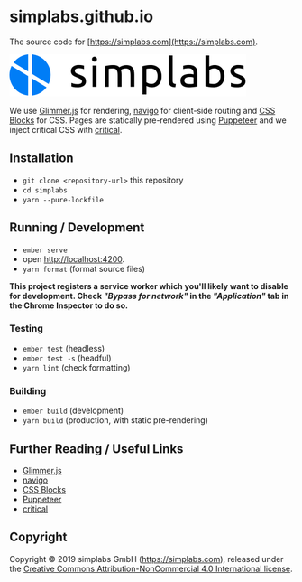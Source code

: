 # simplabs.github.io

The source code for [https://simplabs.com](https://simplabs.com).

![simplabs logo](./public/assets/images/logos/simplabs.svg)

We use [Glimmer.js](https://glimmerjs.com) for rendering,
[navigo](https://github.com/krasimir/navigo) for client-side routing and
[CSS Blocks](https://css-blocks.com) for CSS. Pages are statically pre-rendered
using [Puppeteer](https://pptr.dev) and we inject critical CSS with
[critical](https://github.com/addyosmani/critical).

## Installation

* `git clone <repository-url>` this repository
* `cd simplabs`
* `yarn --pure-lockfile`

## Running / Development

* `ember serve`
* open [http://localhost:4200](http://localhost:4200).
* `yarn format` (format source files)

**This project registers a service worker which you'll likely want to disable
for development. Check _"Bypass for network"_ in the _"Application"_ tab in the
Chrome Inspector to do so.**

### Testing

* `ember test` (headless)
* `ember test -s` (headful)
* `yarn lint` (check formatting)

### Building

* `ember build` (development)
* `yarn build` (production, with static pre-rendering)

## Further Reading / Useful Links

* [Glimmer.js](https://glimmerjs.com)
* [navigo](https://github.com/krasimir/navigo)
* [CSS Blocks](https://css-blocks.com)
* [Puppeteer](https://pptr.dev)
* [critical](https://github.com/addyosmani/critical)

## Copyright

Copyright &copy; 2019 simplabs GmbH (https://simplabs.com), released under the
[Creative Commons Attribution-NonCommercial 4.0 International license](https://creativecommons.org/licenses/by-nc/4.0/).

